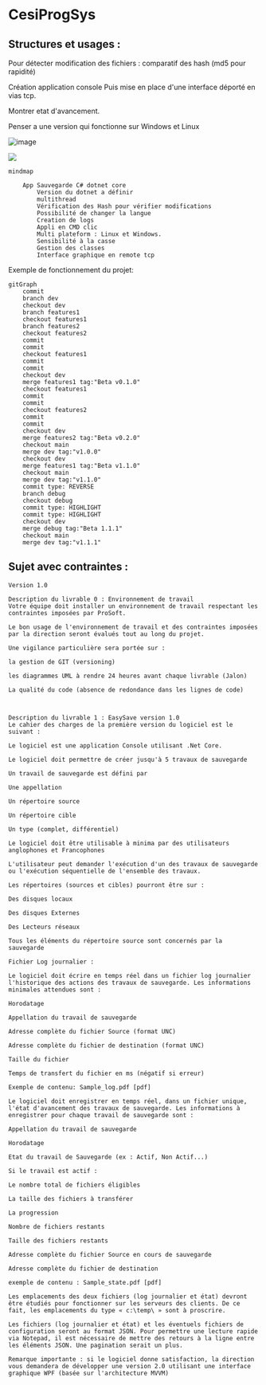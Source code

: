 ﻿# CesiProgSys


## Structures et usages :

Pour détecter modification des fichiers : comparatif des hash (md5 pour rapidité)


Création application console 
Puis mise en place d'une interface déporté en vias tcp. 

Montrer etat d'avancement. 


Penser a une version qui fonctionne sur Windows et Linux

![image](https://user-images.githubusercontent.com/102410364/214019216-da5dd7c5-df74-4353-9773-92c86f4ed934.png)



[![](https://mermaid.ink/img/pako:eNpNUctKxEAQ_JVmvC5-QG6yCyq4IAT0kks700ka5uU8VmXZf_G635Efs-PqJs0cBqqqq2rmqHQwpBrl2BuHsfOdB5m7GKHFeqABkyHY3oAJxVMBHRJdKPO8UMocPJj6jyOY6dyz57SwXLWFy5gIzUo6nRP3rLH8LqAMD5hHiKEmOFwwSuCCuZLyIn4OOfMbWy7TWbSgR_SD0C3K8UNdRdyK7Z8F2DCslkhHy0AetvsdaMt6gfZzYogWC_UhOWjgiX39BCn4Kg8VPvItLOyW_JJm-p5TaMyZVpR7ytee2s7gKsijL5R61ARDwjjye6U5ViIXCkHRURapjXKUHLKRzzrO2k6VkRx1qpGroR4lc6c6fxIq1hLaL69VU1KljarRSJUdoxg41fRoM51-AL1ZqN0?type=png)](https://mermaid.live/edit#pako:eNpNUctKxEAQ_JVmvC5-QG6yCyq4IAT0kks700ka5uU8VmXZf_G635Efs-PqJs0cBqqqq2rmqHQwpBrl2BuHsfOdB5m7GKHFeqABkyHY3oAJxVMBHRJdKPO8UMocPJj6jyOY6dyz57SwXLWFy5gIzUo6nRP3rLH8LqAMD5hHiKEmOFwwSuCCuZLyIn4OOfMbWy7TWbSgR_SD0C3K8UNdRdyK7Z8F2DCslkhHy0AetvsdaMt6gfZzYogWC_UhOWjgiX39BCn4Kg8VPvItLOyW_JJm-p5TaMyZVpR7ytee2s7gKsijL5R61ARDwjjye6U5ViIXCkHRURapjXKUHLKRzzrO2k6VkRx1qpGroR4lc6c6fxIq1hLaL69VU1KljarRSJUdoxg41fRoM51-AL1ZqN0)



``` mermaid
mindmap

    App Sauvegarde C# dotnet core
        Version du dotnet a définir
        multithread
        Vérification des Hash pour vérifier modifications
        Possibilité de changer la langue
        Creation de logs
        Appli en CMD clic
        Multi plateform : Linux et Windows. 
        Sensibilité à la casse 
        Gestion des classes
        Interface graphique en remote tcp 
```
Exemple de fonctionnement du projet:
```mermaid
gitGraph
    commit
    branch dev
    checkout dev
    branch features1
    checkout features1
    branch features2
    checkout features2
    commit
    commit
    checkout features1
    commit
    commit
    checkout dev
    merge features1 tag:"Beta v0.1.0"
    checkout features1
    commit
    commit
    checkout features2
    commit
    commit
    checkout dev
    merge features2 tag:"Beta v0.2.0"
    checkout main
    merge dev tag:"v1.0.0"
    checkout dev
    merge features1 tag:"Beta v1.1.0"
    checkout main
    merge dev tag:"v1.1.0"
    commit type: REVERSE
    branch debug
    checkout debug
    commit type: HIGHLIGHT
    commit type: HIGHLIGHT
    checkout dev
    merge debug tag:"Beta 1.1.1"
    checkout main
    merge dev tag:"v1.1.1"
```

## Sujet avec contraintes :

```
Version 1.0

Description du livrable 0 : Environnement de travail
Votre équipe doit installer un environnement de travail respectant les contraintes imposées par ProSoft.

Le bon usage de l'environnement de travail et des contraintes imposées par la direction seront évalués tout au long du projet.

Une vigilance particulière sera portée sur :

la gestion de GIT (versioning)

les diagrammes UML à rendre 24 heures avant chaque livrable (Jalon)

La qualité du code (absence de redondance dans les lignes de code)

 

Description du livrable 1 : EasySave version 1.0
Le cahier des charges de la première version du logiciel est le suivant :

Le logiciel est une application Console utilisant .Net Core.

Le logiciel doit permettre de créer jusqu'à 5 travaux de sauvegarde

Un travail de sauvegarde est défini par

Une appellation

Un répertoire source

Un répertoire cible

Un type (complet, différentiel)

Le logiciel doit être utilisable à minima par des utilisateurs anglophones et Francophones

L'utilisateur peut demander l'exécution d'un des travaux de sauvegarde ou l'exécution séquentielle de l'ensemble des travaux.

Les répertoires (sources et cibles) pourront être sur :

Des disques locaux

Des disques Externes

Des Lecteurs réseaux

Tous les éléments du répertoire source sont concernés par la sauvegarde

Fichier Log journalier :

Le logiciel doit écrire en temps réel dans un fichier log journalier l'historique des actions des travaux de sauvegarde. Les informations minimales attendues sont :

Horodatage

Appellation du travail de sauvegarde

Adresse complète du fichier Source (format UNC)

Adresse complète du fichier de destination (format UNC)

Taille du fichier

Temps de transfert du fichier en ms (négatif si erreur)

Exemple de contenu: Sample_log.pdf [pdf]

Le logiciel doit enregistrer en temps réel, dans un fichier unique, l'état d'avancement des travaux de sauvegarde. Les informations à enregistrer pour chaque travail de sauvegarde sont :

Appellation du travail de sauvegarde

Horodatage

Etat du travail de Sauvegarde (ex : Actif, Non Actif...)

Si le travail est actif :

Le nombre total de fichiers éligibles

La taille des fichiers à transférer

La progression

Nombre de fichiers restants

Taille des fichiers restants

Adresse complète du fichier Source en cours de sauvegarde

Adresse complète du fichier de destination

exemple de contenu : Sample_state.pdf [pdf]

Les emplacements des deux fichiers (log journalier et état) devront être étudiés pour fonctionner sur les serveurs des clients. De ce fait, les emplacements du type « c:\temp\ » sont à proscrire.

Les fichiers (log journalier et état) et les éventuels fichiers de configuration seront au format JSON. Pour permettre une lecture rapide via Notepad, il est nécessaire de mettre des retours à la ligne entre les éléments JSON. Une pagination serait un plus.

Remarque importante : si le logiciel donne satisfaction, la direction vous demandera de développer une version 2.0 utilisant une interface graphique WPF (basée sur l'architecture MVVM)

 ```
